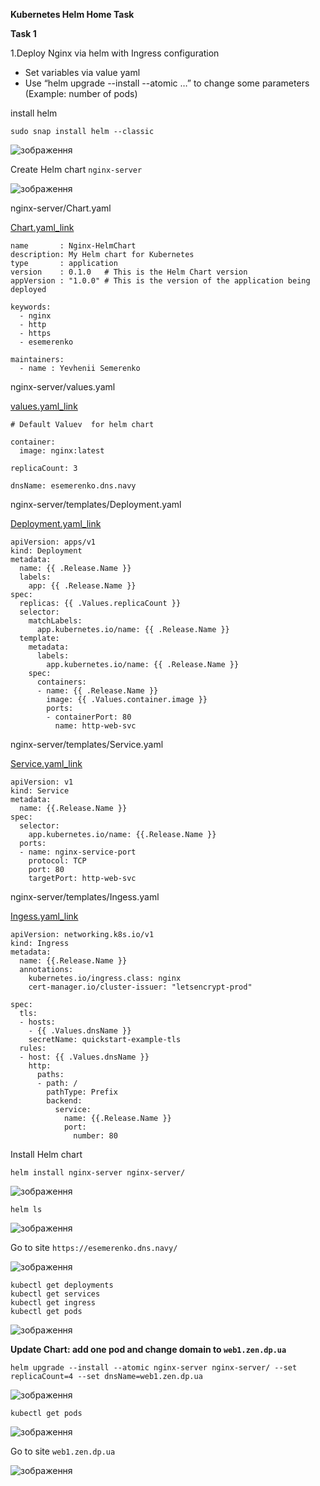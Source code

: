 **Kubernetes Helm Home Task**

**Task 1**

1.Deploy Nginx via helm with Ingress configuration 
  - Set variables via value yaml
  - Use “helm upgrade --install --atomic …” to change some parameters (Example: number of pods)

install  helm 

```
sudo snap install helm --classic
```

![зображення](https://user-images.githubusercontent.com/97990456/217674310-b8e87174-feba-4f6c-92bd-5cb215339ffe.png)


Create  Helm chart ```nginx-server```


![зображення](https://user-images.githubusercontent.com/97990456/217709982-156358f6-faef-4cc8-9bb2-240d89758f94.png)

nginx-server/Chart.yaml

[Chart.yaml_link](files/nginx-server/Chart.yaml)

```
name       : Nginx-HelmChart
description: My Helm chart for Kubernetes
type       : application
version    : 0.1.0   # This is the Helm Chart version
appVersion : "1.0.0" # This is the version of the application being deployed

keywords:
  - nginx
  - http
  - https
  - esemerenko

maintainers:
  - name : Yevhenii Semerenko
```
nginx-server/values.yaml

[values.yaml_link](files/nginx-server/values.yaml)

```
# Default Valuev  for helm chart

container:
  image: nginx:latest

replicaCount: 3

dnsName: esemerenko.dns.navy

```

nginx-server/templates/Deployment.yaml

[Deployment.yaml_link](files/nginx-server/templates/Deployment.yaml)


```
apiVersion: apps/v1
kind: Deployment
metadata:
  name: {{ .Release.Name }}
  labels:
    app: {{ .Release.Name }}
spec:
  replicas: {{ .Values.replicaCount }}
  selector:
    matchLabels:
      app.kubernetes.io/name: {{ .Release.Name }}
  template:
    metadata:
      labels:
        app.kubernetes.io/name: {{ .Release.Name }}
    spec:
      containers:
      - name: {{ .Release.Name }}
        image: {{ .Values.container.image }}
        ports:
        - containerPort: 80
          name: http-web-svc

```


nginx-server/templates/Service.yaml

[Service.yaml_link](files/nginx-server/templates/Service.yaml)

```
apiVersion: v1
kind: Service
metadata:
  name: {{.Release.Name }}
spec:
  selector:
    app.kubernetes.io/name: {{.Release.Name }}
  ports:
  - name: nginx-service-port
    protocol: TCP
    port: 80
    targetPort: http-web-svc

```

nginx-server/templates/Ingess.yaml

[Ingess.yaml_link](files/nginx-server/templates/Ingess.yaml)

```
apiVersion: networking.k8s.io/v1
kind: Ingress
metadata:
  name: {{.Release.Name }}
  annotations:
    kubernetes.io/ingress.class: nginx
    cert-manager.io/cluster-issuer: "letsencrypt-prod"

spec:
  tls:
  - hosts:
    - {{ .Values.dnsName }}
    secretName: quickstart-example-tls
  rules:
  - host: {{ .Values.dnsName }}
    http:
      paths:
      - path: /
        pathType: Prefix
        backend:
          service:
            name: {{.Release.Name }}
            port:
              number: 80
```

Install Helm chart

```
helm install nginx-server nginx-server/
```

![зображення](https://user-images.githubusercontent.com/97990456/217718016-712f2c8e-450e-43a3-b08e-427f3c498935.png)

```
helm ls
```

![зображення](https://user-images.githubusercontent.com/97990456/217718147-d2cc3ad4-2e4f-4abd-bd8a-5f8c8fc96729.png)


Go to site ```https://esemerenko.dns.navy/```

![зображення](https://user-images.githubusercontent.com/97990456/217713694-9a9a5f47-9803-4c71-8960-09b3c161ba84.png)


```
kubectl get deployments
kubectl get services
kubectl get ingress
kubectl get pods
```

![зображення](https://user-images.githubusercontent.com/97990456/217718341-85363e6a-4459-4c8f-90c5-75748ed14400.png)


**Update Chart: add  one pod  and  change domain  to ```web1.zen.dp.ua```**


```
helm upgrade --install --atomic nginx-server nginx-server/ --set replicaCount=4 --set dnsName=web1.zen.dp.ua
```

![зображення](https://user-images.githubusercontent.com/97990456/217719687-4c200613-5a60-4ae6-89ea-426464d72b52.png)


```
kubectl get pods
```

![зображення](https://user-images.githubusercontent.com/97990456/217718722-ad472ca1-509f-40ec-b9c0-559e11c39dff.png)


Go to site ```web1.zen.dp.ua```

![зображення](https://user-images.githubusercontent.com/97990456/217720340-3352f7d2-80c2-40db-a458-5385c24375d9.png)

